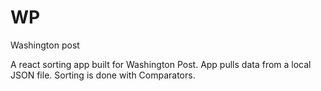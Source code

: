 # WP
Washington post

A react sorting app built for Washington Post. App pulls data from a local JSON file. Sorting is done with Comparators.
